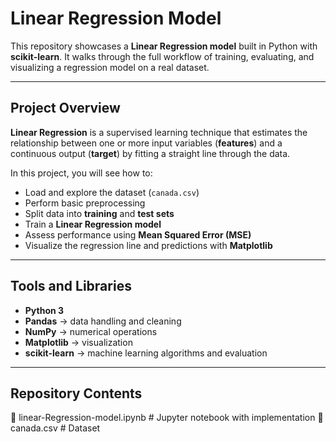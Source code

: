 #  Linear Regression Model

This repository showcases a **Linear Regression model** built in Python with **scikit-learn**. It walks through the full workflow of training, evaluating, and visualizing a regression model on a real dataset.

---

##  Project Overview
**Linear Regression** is a supervised learning technique that estimates the relationship between one or more input variables (**features**) and a continuous output (**target**) by fitting a straight line through the data.  

In this project, you will see how to:
- Load and explore the dataset (`canada.csv`)
- Perform basic preprocessing
- Split data into **training** and **test sets**
- Train a **Linear Regression model**
- Assess performance using **Mean Squared Error (MSE)**
- Visualize the regression line and predictions with **Matplotlib**

---

##  Tools and Libraries
- **Python 3**
- **Pandas** → data handling and cleaning
- **NumPy** → numerical operations
- **Matplotlib** → visualization
- **scikit-learn** → machine learning algorithms and evaluation

---

##  Repository Contents
📜 linear-Regression-model.ipynb # Jupyter notebook with implementation
📜 canada.csv # Dataset
